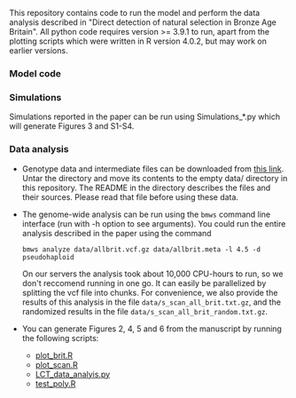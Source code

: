 This repository contains code to run the model and perform the data
analysis described in "Direct detection of natural selection in Bronze
Age Britain". All python code requires version >= 3.9.1 to run, apart
from the plotting scripts which were written in R version 4.0.2, but may
work on earlier versions. 

### Model code

### Simulations

Simulations reported in the paper can be run using Simulations_*.py 
which will generate Figures 3 and S1-S4.

### Data analysis

- Genotype data and intermediate files can be downloaded from [this
  link](https://upenn.box.com/s/qtf6s2504ib5yjm20w740xbp32cd5jck). Untar the directory and move its contents to the empty data/
  directory in this repository. The README in the directory describes
  the files and their sources. Please read that file before using
  these data.

- The genome-wide analysis can be run using the `bmws` command line interface
  (run with -h option to see arguments). You could run the entire
  analysis described in the paper using the command 
  
  ```
  bmws analyze data/allbrit.vcf.gz data/allbrit.meta -l 4.5 -d pseudohaploid
  ```

  On our servers the analysis took about 10,000 CPU-hours to
  run, so we don't reccomend running in one go. It can easily be
  parallelized by splitting the vcf file into
  chunks. For convenience, we
  also provide the results of this analysis in the file
  `data/s_scan_all_brit.txt.gz`, and the randomized results in the file
  `data/s_scan_all_brit_random.txt.gz`.

- You can generate Figures 2, 4, 5 and 6 from the manuscript by running the following
scripts:
  - [plot_brit.R](scripts/plot_brit.R)
  - [plot_scan.R](scripts/plot_scan.R)
  - [LCT_data_analyis.py](LCT_data_analyis.py)
  - [test_poly.R](scripts/test_poly.R)
